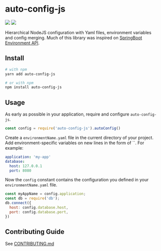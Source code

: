 # auto-config-js

[![](https://img.shields.io/badge/Github%20Discussions%20%26%20Support-Chat%20now!-blue)](https://github.com/otaciliolacerda/auto-config-js/discussions)
[![](https://img.shields.io/badge/Licence-MIT-green.svg)](https://github.com/otaciliolacerda/auto-config-js/blob/master/LICENSE)

Hierarchical NodeJS configuration with Yaml files, environment variables and config merging. Much of this library was inspired on [SpringBoot Environment API](https://docs.spring.io/spring-framework/docs/current/javadoc-api/org/springframework/core/env/Environment.html).

## Install
```bash
# with npm
yarn add auto-config-js

# or with npm
npm install auto-config-js
```

## Usage

As early as possible in your application, require and configure `auto-config-js`.

```javascript
const config = require('auto-config-js').autoConfig()
```

Create a `environmentName.yaml` file in the current directory of your project. Add environment-specific variables on new lines in the form of ``. For example:

```yaml
application: 'my-app'
database: 
  host: 127.0.0.1
  port: 8080
```

Now the `config` constant contains the configuration you defined in your `environmentName.yaml` file.
```javascript
const myAppName = config.application;
const db = require('db');
db.connect({
  host: config.database.host,
  port: config.database.port,
})
```

## Contributing Guide

See [CONTRIBUTING.md](CONTRIBUTING.md)
